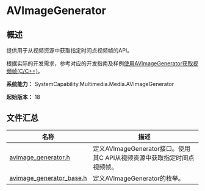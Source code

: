# AVImageGenerator

## 概述

提供用于从视频资源中获取指定时间点视频帧的API。

根据实际的开发需求，参考对应的开发指南及样例[使用AVImageGenerator获取视频帧(C/C++)](../../media/media/using-ndk-avimagegenerator-for-video.md)。

**系统能力：** SystemCapability.Multimedia.Media.AVImageGenerator

**起始版本：** 18

## 文件汇总

| 名称 | 描述 |
| -- | -- |
| [avimage_generator.h](capi-avimage-generator-h.md) | 定义AVImageGenerator接口。使用其C API从视频资源中获取指定时间点视频帧。 |
| [avimage_generator_base.h](capi-avimage-generator-base-h.md) | 定义AVImageGenerator的枚举。 |
